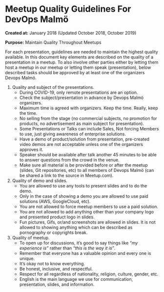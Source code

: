 # Meetup Quality Guidelines For DevOps Malmö

**Created at:** January 2018
   (Updated October 2018, October 2019)

**Purpose:** Maintain Quality Throughout Meetups

For each presentation, guidelines are needed to maintain the highest quality available. In this document key elements are described on the quality of a presentation in a meetup. To also involve other parties either by letting them host a meetup in our meetup or letting them speak (presentation), below described tasks should be approved by at least one of the organizers Devops Malmö.

1. Quality and subject of the presentations.
    - During COVID-19, only remote presentations are an option.
    - Check the subject/presentation in advance by Devops Malmö organizers.
    - Maximum time is agreed with organizers. Keep the time. Really, keep the time.
    - No selling from the stage (no commercial subjects, no promotion for products, no advertisement as main subject for presentation).
    - Some Presentations or Talks can include Sales, Not forcing Members to use, just giving awareness of enterprise solutions. 
    - Have a demo of product/solution from presentation, pre-created video demos are not acceptable unless one of the organizers approves it.
    - Speaker should be available after talk another 45 minutes to be able to answer questions from the crowd in the venue.
    - Make sure all material is be provided before or after the meetup (slides, Git repositories, etc) to all members of Devops Malmö (can be shared a link to the source in Meetup.com).
1. Quality of demo and slides.
    - You are allowed to use any tools to present slides and to do the demo.
    - Only in the case of showing a demo you are allowed to use paid solutions (AWS, GoogleCloud, etc).
    - You are not allowed to force meetup members to use a paid solution.
    - You are not allowed to add anything other than your company logo and presented product logo in slides.
    - Fun pictures, Gifs, or/and screenshots are allowed in slides. It is not allowed to showing anything which can be described as pornography or copyrights break.
1. Quality of meetup.
    - To open up for discussions, it’s good to say things like _“my experience is”_ rather than _“this is the way it is”_.
    - Remember that everyone has a valuable opinion and every one is unique.
    - It’s okay not to know everything.
    - Be honest, inclusive, and respectful.
    - Respect for all regardless of nationality, religion, culture, gender, etc.
    - English is the main language we use for communication, presentation, slides, and information.
